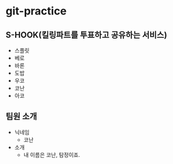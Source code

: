 # git-practice

## S-HOOK(킬링파트를 투표하고 공유하는 서비스)

- 스플릿
- 베로
- 바론
- 도밥
- 우코
- 코난
- 아코

## 팀원 소개

- 닉네임
  - 코난
- 소개
  - 내 이름은 코난, 탐정이죠.

